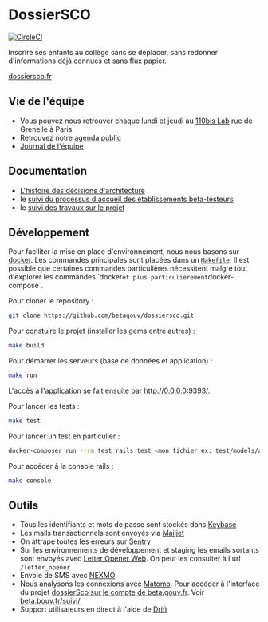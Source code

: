# DossierSCO

[![CircleCI](https://circleci.com/gh/betagouv/dossiersco.svg?style=svg)](https://circleci.com/gh/betagouv/dossiersco)

Inscrire ses enfants au collège sans se déplacer, sans redonner d'informations déjà connues et sans flux papier.

[dossiersco.fr](https://dossiersco.fr/)

## Vie de l'équipe

- Vous pouvez nous retrouver chaque lundi et jeudi au [110bis Lab](http://www.education.gouv.fr/110bislab/pid37871/bienvenue-au-110-bis-le-lab-d-innovation-de-l-education-nationale.html) rue de Grenelle à Paris
- Retrouvez notre [agenda public](https://calendar.google.com/calendar/embed?src=contact%40dossiersco.beta.gouv.fr&ctz=Europe%2FParis)
- [Journal de l'équipe](https://github.com/betagouv/dossiersco/blob/production/doc/journal.md)

## Documentation

- [L'histoire des décisions d'architecture](https://github.com/betagouv/dossiersco/tree/production/doc/architecture)
- le [suivi du processus d'accueil des établissements beta-testeurs](https://github.com/betagouv/dossiersco/projects/2)
- le [suivi des travaux sur le projet](https://github.com/betagouv/dossiersco/projects/1)

## Développement

Pour faciliter la mise en place d'environnement, nous nous basons sur [docker](https://www.docker.com/). Les commandes principales sont placées dans un [`Makefile`](https://www.gnu.org/software/make/manual/make.html). Il est possible que certaines commandes particulières nécessitent malgré tout d'explorer les commandes ̀ docker` et plus particulièrement `docker-compose`.

Pour cloner le repository :
```bash
git clone https://github.com/betagouv/dossiersco.git
```

Pour constuire le projet (installer les gems entre autres) :
```bash
make build
```

Pour démarrer les serveurs (base de données et application) :
```bash
make run
```
L'accès à l'application se fait ensuite par <http://0.0.0.0:9393/>.

Pour lancer les tests :
```bash
make test
```

Pour lancer un test en particulier :
```bash
docker-composer run --rm test rails test <mon fichier ex: test/models/agent_test.rb>
```

Pour accéder à la console rails :
```bash
make console
```

## Outils

- Tous les identifiants et mots de passe sont stockés dans [Keybase](https://keybase.io/)
- Les mails transactionnels sont envoyés via [Mailjet](https://mailjet.com)
- On attrape toutes les erreurs sur [Sentry](https://sentry.io/betagouv-pe/rails/)
- Sur les environnements de développement et staging les emails sortants sont envoyés
    avec [Letter Opener Web](https://github.com/ryanb/letter_opener). On peut les consulter à l'url `/letter_opener`
- Envoie de SMS avec [NEXMO](https://www.nexmo.com/)
- Nous analysons les connexions avec [Matomo](https://matomo.org/). Pour accéder à l'interface du projet [dossierSco sur le compte de beta.gouv.fr](https://stats.data.gouv.fr/index.php?module=CoreHome&action=index&idSite=54&period=range&date=previous30&updated=1#?idSite=54&period=range&date=previous30&category=Dashboard_Dashboard&subcategory=1). Voir [beta.bouv.fr/suivi/](https://beta.gouv.fr/suivi/)
- Support utilisateurs en direct à l'aide de [Drift](https://app.drift.com/)
